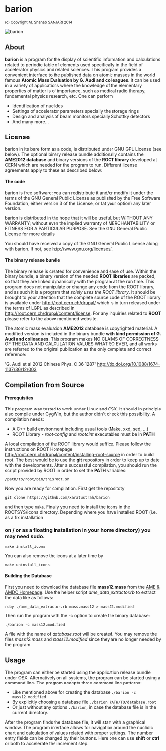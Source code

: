 # barion
<sup> (c) Copyright M. Shahab SANJARI 2014 </sup>

![barion](https://raw.githubusercontent.com/xaratustrah/barion/master/rsrc/icon128.png)

## About

**barion** is a program for the display of scientific information and 
calculations related to periodic table of elements used specifically in the field
of accelerator physics and related sciences. This program provides a convenient
interface to the published data on atomic masses in the world famous 
**Atomic Mass Evaluation by G. Audi and colleagues**. It can be used in a 
variety of applications where the knowledge of the elementary properties of 
matter is of importance, such as medical radio therapy, fundamental physics 
research, etc. One can perform

- Identification of nuclides 
- Settings of accelerator parameters specially the storage rings
- Design and analysis of beam monitors specially Schottky detectors
- And many more...

## License

barion in its bare form as a code, is distributed under GNU GPL License (see below).
The optional binary release bundle additionally contains the **AME2012 database** 
and binary versions of the **ROOT library** developed at CERN which are needed for the program to run. Different license agreements apply to these as described below:

#### The code

barion is free software: you can redistribute it and/or modify it under the 
terms of the GNU General Public License as published by the Free Software 
Foundation, either version 3 of the License, or (at your option) any later 
version.

barion is distributed in the hope that it will be useful, but WITHOUT ANY 
WARRANTY; without even the implied warranty of MERCHANTABILITY or FITNESS FOR A 
PARTICULAR PURPOSE.  See the GNU General Public License for more details.

You should have received a copy of the GNU General Public License along with 
barion.  If not, see <http://www.gnu.org/licenses/>.

#### The binary release bundle

The binary release is created for convenience and ease of use. Within the 
binary bundle, a binary version of the needed **ROOT libraries** are packed, so that 
they are linked dynamically with the program at the run time. This program does 
not manipulate or change any code from the ROOT library, and as such it is a 
program that *solely uses the ROOT library*. It should be brought to your 
attention that the complete source code of the ROOT library is available under 
<http://root.cern.ch/drupal/> which is in turn released under the terms of LGPL 
as described in <http://root.cern.ch/drupal/content/license>. For any inquiries
related to **ROOT** please refer to the above mentioned website.

The atomic mass evaluation **AME2012** database is copyrighted material. A 
modified version is included in the binary bundle **with kind permission of 
G. Audi and colleagues**. This program makes NO CLAIMS OF CORRECTNESS OF THE 
DATA AND CALCULATION VALUES WHAT SO EVER, and all works are referred to the 
original publication as the only complete and correct reference:

'G. Audi et al 2012 Chinese Phys. C 36 1287'
<http://dx.doi.org/10.1088/1674-1137/36/12/003>


## Compilation from Source

#### Prerequisites

This program was tested to work under Linux and OSX. It should in principle also
compile under CygWin, but the author didn't check this possibility. A compilation
needs:

- A C++ build environment including usual tools (Make, xxd, sed, ...)
- ROOT Library - *root-config* and *rootcint* executables must be in **PATH**

A local compilation of the ROOT library would suffice. Please follow the 
instructions on ROOT Homepage
<http://root.cern.ch/drupal/content/installing-root-source>
in order to build root. The best would be to use the **git** repository in order 
to keep up to date with the developments. After a successful compilation, you 
should run the script provided by ROOT in order to set the **PATH** variables:

`/path/to/root/bin/thisroot.sh`

Now you are ready for compilation. First get the repositoty 

`git clone https://github.com/xaratustrah/barion`

and then type `make`. Finally you need to install the icons in the ROOTSYS/icons
directory. Depending where you have installed ROOT (i.e. as a fix installation 
### on / or as a floating installation in your home directory) you may need **sudo**.

`make install_icons`

You can also remove the icons at a later time by

`make uninstall_icons`

#### Building the Database

First you need to download the database file **mass12.mass** from the [AME & 
AMDC Homepage](http://amdc.impcas.ac.cn/evaluation/data2012/ame.html). Use the 
helper script *ame_data_extractor.rb* to extract the data like as follows:

`ruby ./ame_data_extractor.rb mass.mass12 > mass12.modified`

Then run the program with the -c option to create the binary database:

`./barion -c mass12.modified`

A file with the name of *database.root* will be created. You may remove the files 
*mass12.mass* and *mass12.modified* since they are no longer needed by the program.

## Usage

The program can either be started using the application release bundle under OSX. 
Alternatively on all systems, the program can be started using a command line.
The program accepts three command line patterns:

- Like mentioned above for creating the database `./barion -c mass12.modified`
- By explicitly choosing a database file `./barion PATH/TO/database.root`
- Or just without any options `./barion`, in case the database file is in the current directory.

After the program finds the database file, it will start with a graphical window. The 
program interface allows for navigation around the nuclidic chart and calculation 
of values related with proper settings. The number entry fields can be changed 
by their buttons. Here one can use **shift** or **ctrl** or both to accelerate the 
increment step.
